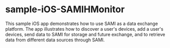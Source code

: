 # sample-iOS-SAMIHMonitor
This sample iOS app demonstrates how to use SAMI as a data exchange platform. The app illustrates how to discover a user's devices, add a user's devices, send data to SAMI for storage and future exchange, and to retrieve data from different data sources through SAMI.
